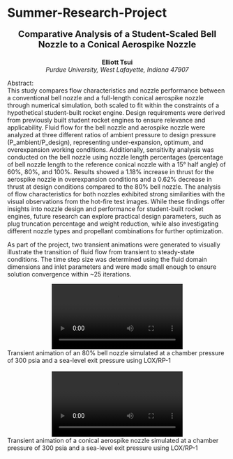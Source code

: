 # Summer-Research-Project
<p align="center" style="font-size: 20px;">
<strong>Comparative Analysis of a Student-Scaled Bell Nozzle to a Conical Aerospike Nozzle</strong>
</p>

<p align="center">
<strong>Elliott Tsui</strong>
<br>
<i>Purdue University, West Lafayette, Indiana 47907</i>
</p>

Abstract: <br>
This study compares flow characteristics and nozzle performance between a conventional bell nozzle and a full-length conical aerospike nozzle through numerical simulation, both scaled to fit within the constraints of a hypothetical student-built rocket engine. Design requirements were derived from previously built student rocket engines to ensure relevance and applicability. Fluid flow for the bell nozzle and aerospike nozzle were analyzed at three different ratios of ambient pressure to design pressure (P_ambient/P_design), representing under-expansion, optimum, and overexpansion working conditions. Additionally, sensitivity analysis was conducted on the bell nozzle using nozzle length percentages (percentage of bell nozzle length to the reference conical nozzle with a 15° half angle) of 60%, 80%, and 100%. Results showed a 1.18% increase in thrust for the aerospike nozzle in overexpansion conditions and a 0.62% decrease in thrust at design conditions compared to the 80% bell nozzle. The analysis of flow characteristics for both nozzles exhibited strong similarities with the visual observations from the hot-fire test images. While these findings offer insights into nozzle design and performance for student-built rocket engines, future research can explore practical design parameters, such as plug truncation percentage and weight reduction, while also investigating different nozzle types and propellant combinations for further optimization. 
<br>

As part of the project, two transient animations were generated to visually illustrate the transition of fluid flow from transient to steady-state conditions. The time step size was determined using the fluid domain dimensions and inlet parameters and were made small enough to ensure solution convergence within ~25 iterations. 
<div align="center"> <video src="https://github.com/etsui215/CFD-Transient-Simulations/assets/107323771/7e07f034-08b0-4732-a889-ab7bed282817" controls="controls" style="max-width: 800px"> </video> </div>
Transient animation of an 80% bell nozzle simulated at a chamber pressure of 300 psia and a sea-level exit pressure using LOX/RP-1
<br>
<br>
<div align="center"> <video src="https://github.com/etsui215/CFD-Transient-Simulations/assets/107323771/d28b21df-c78b-479d-a3e5-ac0f2739e1e1" controls="controls" style="max-width: 800px"> </video> </div>
Transient animation of a conical aerospike nozzle simulated at a chamber pressure of 300 psia and a sea-level exit pressure using LOX/RP-1




